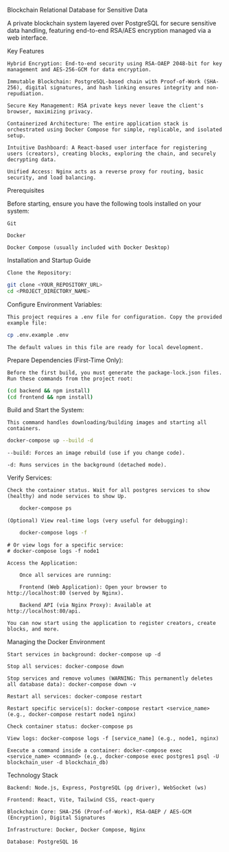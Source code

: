 Blockchain Relational Database for Sensitive Data

A private blockchain system layered over PostgreSQL for secure sensitive data handling, featuring end-to-end RSA/AES encryption managed via a web interface.

Key Features

    Hybrid Encryption: End-to-end security using RSA-OAEP 2048-bit for key management and AES-256-GCM for data encryption.

    Immutable Blockchain: PostgreSQL-based chain with Proof-of-Work (SHA-256), digital signatures, and hash linking ensures integrity and non-repudiation.

    Secure Key Management: RSA private keys never leave the client's browser, maximizing privacy.

    Containerized Architecture: The entire application stack is orchestrated using Docker Compose for simple, replicable, and isolated setup.

    Intuitive Dashboard: A React-based user interface for registering users (creators), creating blocks, exploring the chain, and securely decrypting data.

    Unified Access: Nginx acts as a reverse proxy for routing, basic security, and load balancing.

Prerequisites

Before starting, ensure you have the following tools installed on your system:

    Git

    Docker

    Docker Compose (usually included with Docker Desktop)

Installation and Startup Guide

    Clone the Repository:
```bash
git clone <YOUR_REPOSITORY_URL>
cd <PROJECT_DIRECTORY_NAME>
```

Configure Environment Variables:

    This project requires a .env file for configuration. Copy the provided example file:

```bash
cp .env.example .env
```
    The default values in this file are ready for local development.

Prepare Dependencies (First-Time Only):

    Before the first build, you must generate the package-lock.json files. Run these commands from the project root:

```bash
(cd backend && npm install)
(cd frontend && npm install)
```

Build and Start the System:

    This command handles downloading/building images and starting all containers.

```bash
docker-compose up --build -d
```
    --build: Forces an image rebuild (use if you change code).

    -d: Runs services in the background (detached mode).

Verify Services:

    Check the container status. Wait for all postgres services to show (healthy) and node services to show Up.

```bash
    docker-compose ps
```
    (Optional) View real-time logs (very useful for debugging):
```bash
    docker-compose logs -f
```

    # Or view logs for a specific service:
    # docker-compose logs -f node1

    Access the Application:

        Once all services are running:

        Frontend (Web Application): Open your browser to http://localhost:80 (served by Nginx).

        Backend API (via Nginx Proxy): Available at http://localhost:80/api.

    You can now start using the application to register creators, create blocks, and more.

Managing the Docker Environment

    Start services in background: docker-compose up -d

    Stop all services: docker-compose down

    Stop services and remove volumes (WARNING: This permanently deletes all database data): docker-compose down -v

    Restart all services: docker-compose restart

    Restart specific service(s): docker-compose restart <service_name> (e.g., docker-compose restart node1 nginx)

    Check container status: docker-compose ps

    View logs: docker-compose logs -f [service_name] (e.g., node1, nginx)

    Execute a command inside a container: docker-compose exec <service_name> <command> (e.g., docker-compose exec postgres1 psql -U blockchain_user -d blockchain_db)

Technology Stack

    Backend: Node.js, Express, PostgreSQL (pg driver), WebSocket (ws)

    Frontend: React, Vite, Tailwind CSS, react-query

    Blockchain Core: SHA-256 (Proof-of-Work), RSA-OAEP / AES-GCM (Encryption), Digital Signatures

    Infrastructure: Docker, Docker Compose, Nginx

    Database: PostgreSQL 16